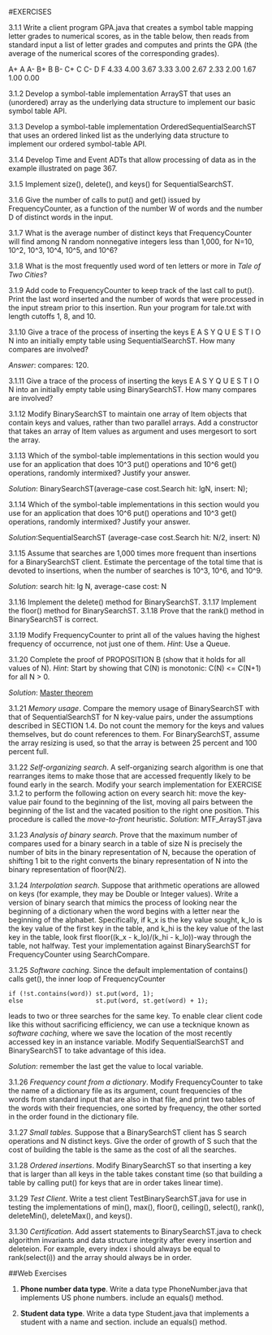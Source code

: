 #EXERCISES

3.1.1 Write a client program GPA.java that creates a symbol table mapping letter grades to numerical scores, as in the table below, then reads from standard input a list of letter grades and computes and prints the GPA (the average of the numerical scores of the corresponding grades).

A+     A       A-      B+      B       B-      C+      C    C-   D     F
4.33   4.00    3.67    3.33    3.00    2.67    2.33    2.00 1.67 1.00  0.00

3.1.2 Develop a symbol-table implementation ArrayST that uses an (unordered) array as the underlying data structure to implement our basic symbol table API.

3.1.3 Develop a symbol-table implementation OrderedSequentialSearchST that uses an ordered linked list as the underlying data structure to implement our ordered symbol-table API.

3.1.4 Develop Time and Event ADTs that allow processing of data as in the example illustrated on page 367.

3.1.5 Implement size(), delete(), and keys() for SequentialSearchST.

3.1.6 Give the number of calls to put() and get() issued by FrequencyCounter, as a function of the number W of words and the number D of distinct words in the input.

3.1.7 What is the average number of distinct keys that FrequencyCounter will find among N random nonnegative integers less than 1,000, for N=10, 10^2, 10^3, 10^4, 10^5, and 10^6?

3.1.8 What is the most frequently used word of ten letters or more in *Tale of Two Cities*?

3.1.9 Add code to FrequencyCounter to keep track of the last call to put(). Print the last word inserted and the number of words that were processed in the input stream prior to this insertion. Run your program for tale.txt with length cutoffs 1, 8, and 10.

3.1.10 Give a trace of the process of inserting the keys E A S Y Q U E S T I O N into an initially empty table using SequentialSearchST. How many compares are involved?

*Answer*: compares: 120.

3.1.11 Give a trace of the process of inserting the keys E A S Y Q U E S T I O N into an initially empty table using BinarySearchST. How many compares are involved?


3.1.12 Modify BinarySearchST to maintain one array of Item objects that contain keys and values, rather than two parallel arrays. Add a constructor that takes an array of Item values as argument and uses mergesort to sort the array.

3.1.13 Which of the symbol-table implementations in this section would you use for an application that does 10^3 put() operations and 10^6 get() operations, randomly intermixed? Justify your answer.

*Solution*: BinarySearchST(average-case cost.Search hit: lgN, insert: N); 

3.1.14 Which of the symbol-table implementations in this section would you use for an application that does 10^6 put() operations and 10^3 get() operations, randomly intermixed? Justify your answer.

*Solution*:SequentialSearchST (average-case cost.Search hit: N/2, insert: N) 

3.1.15  Assume that searches are 1,000 times more frequent than insertions for a BinarySearchST client. Estimate the percentage of the total time that is devoted to insertions, when the number of searches is 10^3, 10^6, and 10^9.

*Solution*: search hit: lg N, average-case cost: N

3.1.16 Implement the delete() method for BinarySearchST.
3.1.17 Implement the floor() method for BinarySearchST.
3.1.18 Prove that the rank() method in BinarySearchST is correct.

3.1.19 Modify FrequencyCounter to print all of the values having the highest frequency of occurrence, not just one of them. *Hint*: Use a Queue.

3.1.20 Complete the proof of PROPOSITION B (show that it holds for all values of N). 
*Hint*: Start by showing that C(N) is monotonic: C(N) <= C(N+1) for all N > 0.

*Solution*: [Master theorem](https://en.wikipedia.org/wiki/Master_theorem_(analysis_of_algorithms))

3.1.21 *Memory usage*. Compare the memory usage of BinarySearchST with that of SequentialSearchST for N key-value pairs, under the assumptions described in SECTION 1.4. Do not count the memory for the keys and values themselves, but do count references to them. For BinarySearchST, assume the array resizing is used, so that the array is between 25 percent and 100 percent full.

3.1.22 *Self-organizing search*. A self-organizing search algorithm is one that rearranges items to make those that are accessed frequently likely to be found early in the search. Modify your search implementation for EXERCISE 3.1.2 to perform the following action on every search hit: move the key-value pair found to the beginning of the list, moving all pairs between the beginning of the list and the vacated position to the right one position. This procedure is called the
*move-to-front* heuristic.
*Solution*: MTF_ArrayST.java

3.1.23 *Analysis of binary search*. Prove that the maximum number of compares used for a binary search in a table of size N is precisely the number of bits in the binary representation of N, because the operation of shifting 1 bit to the right converts the binary representation of N into the binary representation of floor(N/2).

3.1.24 *Interpolation search*. Suppose that arithmetic operations are allowed on keys (for example, they may be Double or Integer values). Write a version of binary search that mimics the process of looking near the beginning of a dictionary when the word begins with a letter near the beginning of the alphabet. Specifically, if k_x is the key value sought, k_lo is the key value of the first key in the table, and k_hi is the key value of the last key in the table, look first
floor((k_x - k_lo)/(k_hi - k_lo))-way through the table, not halfway. Test your implementation against BinarySearchST for FrequencyCounter using SearchCompare.

3.1.25 *Software caching*. Since the default implementation of contains() calls get(), the inner loop of FrequencyCounter
```
if (!st.contains(word)) st.put(word, 1);
else                    st.put(word, st.get(word) + 1);

```
leads to two or three searches for the same key. To enable clear client code like this without sacrificing efficiency, we can use a tecknique known as *software caching*, where we save the location of the most recently accessed key in an instance variable. Modify SequentialSearchST and BinarySearchST to take advantage of this idea.

*Solution*: remember the last get the value to local variable.

3.1.26 *Frequency count from a dictionary*. Modify FrequencyCounter to take the name of a dictionary file as its argument, count frequencies of the words from standard input that are also in that file, and print two tables of the words with their frequencies, one sorted by frequency, the other sorted in the order found in the dictionary file.

3.1.27 *Small tables*. Suppose that a BinarySearchST client has S search operations and N distinct keys. Give the order of growth of S such that the cost of building the table is the same as the cost of all the searches.

3.1.28 *Ordered insertions*. Modify BinarySearchST so that inserting a key that is larger than all keys in the table takes constant time (so that building a table by calling put() for keys that are in order takes linear time).

3.1.29 *Test Client*. Write a test client TestBinarySearchST.java for use in testing the implementations of min(), max(), floor(), ceiling(), select(), rank(), deleteMin(), deleteMax(), and keys().

3.1.30 *Certification*. Add assert statements to BinarySearchST.java to check algorithm invariants and data structure integrity after every insertion and deleteion. For example, every index i should always be equal to rank(select(i)) and the array should always be in order.

##Web Exercises

1. **Phone number data type**. Write a data type PhoneNumber.java that implements US phone numbers. include an equals() method.

2. **Student data type**. Write a data type Student.java that implements a student with a name and section. include an equals() method.









